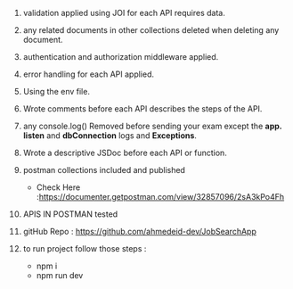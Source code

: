 1. validation applied using JOI for each API requires data.

2. any related documents in other collections deleted when deleting any document.

3. authentication and authorization middleware applied.

4. error handling for each API applied.

5. Using the env file.

6. Wrote comments before each API describes the steps of the API.

7. any console.log() Removed before sending your exam except the **app. listen** and **dbConnection** logs and **Exceptions**.

8. Wrote a descriptive JSDoc before each API or function.

9. postman collections included and published

   - Check Here :https://documenter.getpostman.com/view/32857096/2sA3kPo4Fh

10. APIS IN POSTMAN tested

11. gitHub Repo : https://github.com/ahmedeid-dev/JobSearchApp

12. to run project follow those steps :
    - npm i
    - npm run dev
